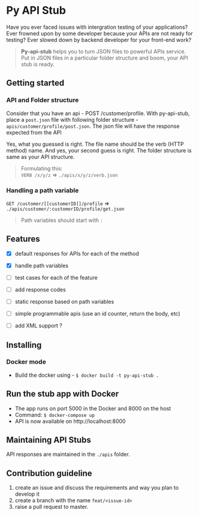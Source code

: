 # Py API Stub
Have you ever faced issues with intergration testing of your applications? 
Ever frowned upon by some developer because your APIs are not ready for testing?
Ever slowed down by backend developer for your front-end work?

> <b>Py-api-stub</b> helps you to turn JSON files to powerful APIs service. <br>
> Put in JSON files in a particular folder structure and boom, your API stub is ready.

## Getting started
### API and Folder structure
Consider that you have an api - POST /customer/profile. With py-api-stub, place a `post.json` file with following folder structure - `apis/customer/profile/post.json`. The json file will have the response expected from the API

Yes, what you guessed is right. The file name should be the verb (HTTP method) name.
And yes, your second guess is right. The folder structure is same as your API structure.

> Formulating this:  <br>
> `VERB /x/y/z`  =>  `./apis/x/y/z/verb.json`

### Handling a path variable
`GET /customer/[[customerID]]/profile` => `./apis/customer/:customerID/profile/get.json`

> Path variables should start with `:`

## Features
- [x] default responses for APIs for each of the method
- [x] handle path variables
- [ ] test cases for each of the feature
- [ ] add response codes
- [ ] static response based on path variables
- [ ] simple programmable apis (use an id counter, return the body, etc)
- [ ] add XML support ?


## Installing
### Docker mode
- Build the docker using - `$ docker build -t py-api-stub .`

## Run the stub app with Docker 
- The app runs on port 5000 in the Docker and 8000 on the host
- Command: `$ docker-compose up`
- API is now available on http://localhost:8000

## Maintaining API Stubs
API responses are maintained in the `./apis` folder.

## Contribution guideline
1. create an issue and discuss the requirements and way you plan to develop it
2. create a branch with the name `feat/<issue-id>` 
3. raise a pull request to master.